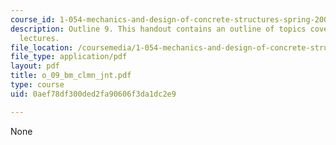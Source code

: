 ```yaml
---
course_id: 1-054-mechanics-and-design-of-concrete-structures-spring-2004
description: Outline 9. This handout contains an outline of topics covered in course
  lectures.
file_location: /coursemedia/1-054-mechanics-and-design-of-concrete-structures-spring-2004/0aef78df300ded2fa90606f3da1dc2e9_o_09_bm_clmn_jnt.pdf
file_type: application/pdf
layout: pdf
title: o_09_bm_clmn_jnt.pdf
type: course
uid: 0aef78df300ded2fa90606f3da1dc2e9

---
```

None